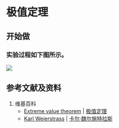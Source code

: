 # 极值定理

## 开始做

### 实验过程如下图所示。

![](/images/函数和极限/函数的连续性/极值定理/1a1.jpg)

## 参考文献及资料

1. 维基百科
	- [Extreme value theorem](https://en.wikipedia.org/wiki/Extreme_value_theorem) | [极值定理](https://zh.wikipedia.org/wiki/极值定理) 
	- [Karl Weierstrass](https://en.wikipedia.org/wiki/Karl_Weierstrass) | [卡尔·魏尔施特拉斯](https://zh.wikipedia.org/wiki/卡尔·魏尔施特拉斯) 
